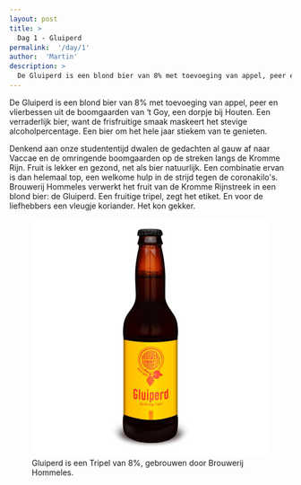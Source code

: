 ```yaml
---
layout: post
title: >
  Dag 1 - Gluiperd
permalink:  '/day/1'
author:  'Martin'
description: >
  De Gluiperd is een blond bier van 8% met toevoeging van appel, peer en vlierbessen uit de boomgaarden van ‘t Goy, een dorpje bij Houten. Een verraderlijk bier, want de frisfruitige smaak maskeert het stevige alcoholpercentage. Een bier om het hele jaar stiekem van te genieten.
---
```

<p class='intro'><span class='dropcap'>D</span>e Gluiperd is een blond bier van 8% met toevoeging van appel, peer en vlierbessen uit de boomgaarden van ‘t Goy, een dorpje bij Houten. Een verraderlijk bier, want de frisfruitige smaak maskeert het stevige alcoholpercentage. Een bier om het hele jaar stiekem van te genieten.</p>

Denkend aan onze studententijd dwalen de gedachten al gauw af naar Vaccae en de omringende boomgaarden op de streken langs de Kromme Rijn. Fruit is lekker en gezond, net als bier natuurlijk. Een combinatie ervan is dan helemaal top, een welkome hulp in de strijd tegen de coronakilo's. Brouwerij Hommeles verwerkt het fruit van de Kromme Rijnstreek in een blond bier: de Gluiperd. Een fruitige tripel, zegt het etiket. En voor de liefhebbers een vleugje koriander. Het kon gekker.


<figure><img src='/assets/img/day_1.jpg' alt=''/> <figcaption>Gluiperd is een Tripel van 8%, gebrouwen door Brouwerij Hommeles.</figcaption></figure>
